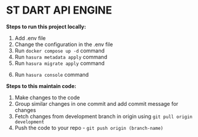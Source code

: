 # ST DART API ENGINE

**Steps to run this project locally:**

1. Add .env file
2. Change the configuration in the .env file
3. Run `docker compose up -d` command
4. Run `hasura metadata apply` command
5. Run `hasura migrate apply` command
<!-- 6. Run `hasura seed apply` command //NOT NEEDED -->
6. Run `hasura console` command


**Steps to this maintain code:**

1. Make changes to the code
2. Group similar changes in one commit and add commit message for changes
4. Fetch changes from development branch in origin using `git pull origin development`
5. Push the code to your repo - `git push origin (branch-name)`